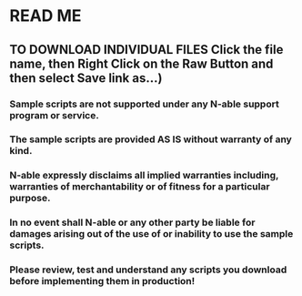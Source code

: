 # READ ME

## TO DOWNLOAD INDIVIDUAL FILES Click the file name, then Right Click on the Raw Button and then select Save link as...)

### Sample scripts are not supported under any N-able support program or service.
### The sample scripts are provided AS IS without warranty of any kind.
### N-able  expressly disclaims all implied warranties including, warranties of merchantability or of fitness for a particular purpose. 
### In no event shall N-able or any other party be liable for damages arising out of the use of or inability to use the sample scripts.

### Please review, test and understand any scripts you download before implementing them in production!



